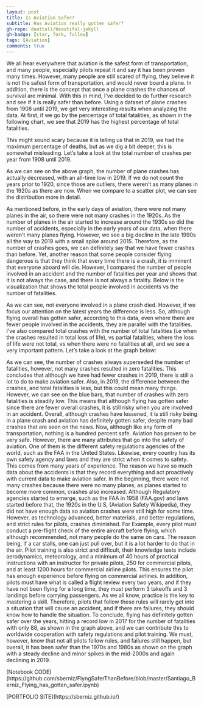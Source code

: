```yaml
---
layout: post
title: Is Aviation Safer?
subtitle: Has Aviation really gotten safer?
gh-repo: daattali/beautiful-jekyll
gh-badge: [star, fork, follow]
tags: [Aviation]
comments: true
---
```


<style>
  background-image('https://github.com/sberniz/FlyngSaferThanBefore/blob/master/passenger-plane-19469_1280.jpg?raw=true');
  </style>
We all hear everywhere that aviation is the safest form of transportation, and many people, especially pilots repeat it and say it has been proven many times.
However, many people are still scared of flying, they believe it is not the safest form of transportation, and would never board a plane. In addition, there is the concept that once a plane crashes the chances of survival are minimal. With this in mind, I’ve decided to do further research and see if it is really safer than before.
Using a dataset of plane crashes from 1908 until 2019, we get very interesting results when analyzing the data. At first, if we go by the percentage of total fatalities, as shown in the following chart, we see that 2019 has the highest percentage of total fatalities.

This might sound scary because it is telling us that in 2019, we had the maximum percentage of deaths, but as we dig a bit deeper, this is somewhat misleading. Let’s take a look at the total number of crashes per year from 1908 until 2019.

As we can see on the above graph, the number of plane crashes has actually decreased, with an all-time low in 2019. If we do not count the years prior to 1920, since those are outliers, there weren’t as many planes in the 1920s as there are now. When we compare to a scatter plot, we can see the distribution more in detail.

As mentioned before, in the early days of aviation, there were not many planes in the air, so there were not many crashes in the 1920s. As the number of planes in the air started to increase around the 1930s so did the number of accidents, especially in the early years of our data, when there weren’t many planes flying. However, we see a big decline in the late 1990s all the way to 2019 with a small spike around 2015. Therefore, as the number of crashes goes, we can definitely say that we have fewer crashes than before.
Yet, another reason that some people consider flying dangerous is that they think that every time there is a crash, it is imminent that everyone aboard will die. However, I compared the number of people involved in an accident and the number of fatalities per year and shows that it is not always the case, and there is not always a fatality. Below is the visualization that shows the total people involved in accidents vs the number of fatalities.

As we can see, not everyone involved in a plane crash died. However, if we focus our attention on the latest years the difference is less. So, although flying overall has gotten safer, according to this data, even where there are fewer people involved in the accidents, they are parallel with the fatalities.
I’ve also compared total crashes with the number of total fatalities (i.e when the crashes resulted in total loss of life), vs partial fatalities, where the loss of life were not total, vs when there were no fatalities at all, and we see a very important pattern. Let’s take a look at the graph below:

As we can see, the number of crashes always superseded the number of fatalities, however, not many crashes resulted in zero fatalities. This concludes that although we have had fewer crashes in 2019, there is still a lot to do to make aviation safer. Also, in 2019, the difference between the crashes, and total fatalities is less, but this could mean many things. However, we can see on the blue bars, that number of crashes with zero fatalities is steadily low. This means that although flying has gotten safer since there are fewer overall crashes, it is still risky when you are involved in an accident. Overall, although crashes have lessened, it is still risky being in a plane crash and aviation has definitely gotten safer, despite many bad crashes that are seen on the news.
Now, although like any form of transportation, nothing is a hundred percent safe. Aviation has proven to be very safe. However, there are many attributes that go into the safety of aviation. One of them is the different safety regulations agencies of the world, such as the FAA in the United States. Likewise, every country has its own safety agency and laws and they are strict when it comes to safety. This comes from many years of experience. The reason we have so much data about the accidents is that they record everything and act proactively with current data to make aviation safer.
In the beginning, there were not many crashes because there were no many planes, as planes started to become more common, crashes also increased. Although Regulatory agencies started to emerge, such as the FAA in 1958 (FAA.gov) and laws started before that, the 1920s in the U.S, (Aviation Safety Wikipedia), they did not have enough data so aviation crashes were still high for some time. However, as technology advanced, better materials, and better regulations, and strict rules for pilots, crashes diminished. For Example, every pilot must conduct a pre-flight check of the entire aircraft before flying, which although recommended, not many people do the same on cars. The reason being, if a car stalls, one can just pull over, but it is a lot harder to do that in the air.
Pilot training is also strict and difficult, their knowledge tests include aerodynamics, meteorology, and a minimum of 40 hours of practical instructions with an instructor for private pilots, 250 for commercial pilots, and at least 1200 hours for commercial airline pilots. This ensures the pilot has enough experience before flying on commercial airlines. In addition, pilots must have what is called a flight review every two years, and if they have not been flying for a long time, they must perform 3 takeoffs and 3 landings before carrying passengers. As we all know, practice is the key to mastering a skill. Therefore, pilots that follow these rules will rarely get into a situation that will cause an accident, and if there are failures, they should know how to handle the situation.
To conclude, flying has definitely gotten safer over the years, hitting a record low in 2017 for the number of fatalities with only 88, as shown in the graph above, and we can contribute this to worldwide cooperation with safety regulations and pilot training. We must, however, know that not all pilots follow rules, and failures still happen, but overall, it has been safer than the 1970s and 1980s as shown on the graph with a steady decline and minor spikes in the mid-2000s and again declining in 2019.


<p>[Notebook CODE](https://github.com/sberniz/FlyngSaferThanBefore/blob/master/Santiago_Berniz_Flying_has_gotten_safer.ipynb)</p>


<p>[PORTFOLIO SITE](https://sberniz.github.io/)</p>
